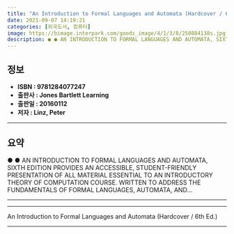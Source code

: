 ```yaml
---
title: "An Introduction to Formal Languages and Automata (Hardcover / 6th Ed.)"
date: 2021-09-07 14:19:21
categories: [외국도서, 컴퓨터]
image: https://bimage.interpark.com/goods_image/4/1/3/8/250884138s.jpg
description: ● ● AN INTRODUCTION TO FORMAL LANGUAGES AND AUTOMATA, SIXTH EDITION PROVIDES AN ACCESSIBLE, STUDENT-FRIENDLY PRESENTATION OF ALL MATERIAL ESSENTIAL TO AN INTR
---
```


## **정보**

- **ISBN : 9781284077247**
- **출판사 : Jones   Bartlett Learning**
- **출판일 : 20160112**
- **저자 : Linz, Peter**

------



## **요약**

●  ●  AN INTRODUCTION TO FORMAL LANGUAGES AND AUTOMATA, SIXTH EDITION PROVIDES AN ACCESSIBLE, STUDENT-FRIENDLY PRESENTATION OF ALL MATERIAL ESSENTIAL TO AN INTRODUCTORY THEORY OF COMPUTATION COURSE. WRITTEN TO ADDRESS THE FUNDAMENTALS OF FORMAL LANGUAGES, AUTOMATA, AND... 

------



------


An Introduction to Formal Languages and Automata (Hardcover / 6th Ed.) 

------


